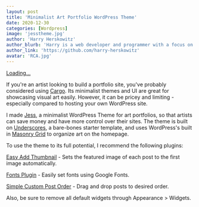 ```yaml
---
layout: post
title: 'Minimalist Art Portfolio WordPress Theme'
date: 2020-12-30
categories: [Wordpress]
image: 'jesstheme.jpg'
author: 'Harry Herskowitz'
author_blurb: 'Harry is a web developer and programmer with a focus on using technology to empower local artists and communities'
author_link: 'https://github.com/harry-herskowitz'
avatar: 'RCA.jpg'
---
```


<script src="https://gumroad.com/js/gumroad-embed.js"></script>
<div class="gumroad-product-embed"><a href="https://gumroad.com/l/vNTVj">Loading...</a></div>

If you're an artist looking to build a portfolio site, you've probably considered using [Cargo](https://cargo.site/). Its minimalist themes and UI are great for showcasing visual art easily. However, it can be pricey and limiting - especially compared to hosting your own WordPress site.

I made [Jess](https://jessfauscette.com/), a minimalist WordPress Theme for art portfolios, so that artists can save money and have more control over their sites. The theme is built on [Underscores](https://underscores.me/), a bare-bones starter template, and uses WordPress's built in [Masonry Grid](https://artisansweb.net/add-masonry-grid-layout-wordpress/) to organize art on the homepage.

To use the theme to its full potential, I recommend the following plugins:

[Easy Add Thumbnail](https://wordpress.org/plugins/easy-add-thumbnail/) - Sets the featured image of each post to the first image automatically.

[Fonts Plugin](https://wordpress.org/plugins/olympus-google-fonts/) - Easily set fonts using Google Fonts.

[Simple Custom Post Order](https://wordpress.org/plugins/simple-custom-post-order/) - Drag and drop posts to desired order.

Also, be sure to remove all default widgets through Appearance > Widgets.
